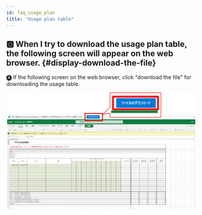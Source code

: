 ```yaml
---
id: faq_usage_plan
title: "Usage plan table"
---
```



## &#x1F180; When I try to download the usage plan table, the following screen will appear on the web browser. {#display-download-the-file}

&#x1F150; If the following screen on the web browser, click "download the file" for downloading the usage table.

![](FAQ_usage_DL.png)
